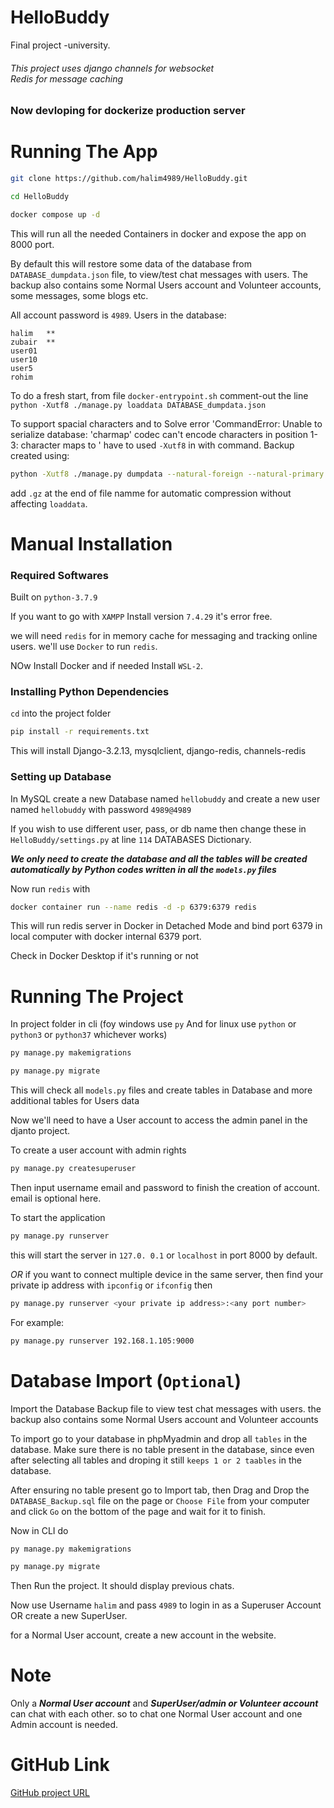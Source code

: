 # HelloBuddy
Final project -university.

###### This project uses django channels for websocket <br> Redis for message caching
### Now devloping for dockerize production server

# Running The App
```bash
git clone https://github.com/halim4989/HelloBuddy.git
```
```bash
cd HelloBuddy
```
```bash
docker compose up -d
```
This will run all the needed Containers in docker and expose the app on 8000 port.

By default this will restore some data of the database from `DATABASE_dumpdata.json` file, to view/test chat messages with users. The backup also contains some Normal Users account and Volunteer accounts, some messages, some blogs etc. 

All account password is `4989`. Users in the database:
```
halim   **
zubair  **
user01
user10
user5
rohim
```
To do a fresh start, from file `docker-entrypoint.sh` comment-out the line `python -Xutf8 ./manage.py loaddata DATABASE_dumpdata.json`

To support spacial characters and to Solve error 'CommandError: Unable to serialize database: 'charmap' codec can't encode characters in position 1-3: character maps to <undefined>' have to used `-Xutf8` in with command.
Backup created using:

```bash
python -Xutf8 ./manage.py dumpdata --natural-foreign --natural-primary --indent=2 admin, ask, auth, blog, chat -o DATABASE_dumpdata.json
```
add `.gz` at the end of file namme for automatic compression without affecting `loaddata`.

# Manual Installation
### Required Softwares
Built on `python-3.7.9`

If you want to go with `XAMPP` Install version `7.4.29` it's error free.

we will need `redis` for in memory cache for messaging and tracking online users. we'll use `Docker` to run `redis`.

NOw Install Docker and if needed Install `WSL-2`.



### Installing Python Dependencies
`cd` into the project folder
```bash
pip install -r requirements.txt
```
This will install Django-3.2.13, mysqlclient, django-redis, channels-redis



### Setting up Database
In MySQL create a new Database named `hellobuddy` and create a new user named `hellobuddy` with password `4989@4989`

If you wish to use different user, pass, or db name then change these in `HelloBuddy/settings.py` at line `114` DATABASES Dictionary.

***We only need to create the database and all the tables will be created automatically by Python codes written in all the `models.py` files***

Now run `redis` with
```bash
docker container run --name redis -d -p 6379:6379 redis
```
This will run redis server in Docker in Detached Mode and bind port 6379 in local computer with docker internal 6379 port.

Check in Docker Desktop if it's running or not



# Running The Project
In project folder in cli (foy windows use `py` And for linux use `python` or `python3` or `python37` whichever works)

```bash
py manage.py makemigrations
```
```bash
py manage.py migrate
```
This will check all `models.py` files and create tables in Database and more additional tables for Users data

Now we'll need to have a User account to access the admin panel in the djanto project.

To create a user account with admin rights
```bash
py manage.py createsuperuser
```
Then input username email and password to finish the creation of account. email is optional here.

To start the application
```bash
py manage.py runserver
```
this will start the server in  `127.0. 0.1` or `localhost` in port 8000 by default.

*OR* if you want to connect multiple device in the same server, then find your private ip address with `ipconfig` or `ifconfig` then 
```bash
py manage.py runserver <your private ip address>:<any port number>
```
For example:
```bash
py manage.py runserver 192.168.1.105:9000
```



# Database Import (`Optional`)
Import the Database Backup file to view test chat messages with users. the backup also contains some Normal Users account and Volunteer accounts

To import go to your database in phpMyadmin and drop all `tables` in the database. Make sure there is no table present in the database, since even after selecting all tables and droping it still `keeps 1 or 2 taables` in the database.

After ensuring no table present go to Import tab, then Drag and Drop the `DATABASE_Backup.sql` file on the page or `Choose File` from your computer and click `Go`  on the bottom of the page and wait for it to finish.

Now in CLI do
```bash
py manage.py makemigrations
```
```bash
py manage.py migrate
```
Then Run the project. It should display previous chats.

Now use Username `halim` and pass `4989` to login in as a Superuser Account OR create a new SuperUser.

for a Normal User account, create a new account in the website.




# Note
Only a ***Normal User account*** and ***SuperUser/admin or Volunteer account*** can chat with each other. so to chat one Normal User account and one Admin account is needed.




# GitHub Link
[GitHub project URL](https://github.com/halim4989/HelloBuddy)

